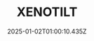 ---
title: "XENOTILT"
id: 2008980
date: 2025-01-02T01:00:10.435Z
link: games/steam/recent/xenotilt
image: http://media.steampowered.com/steamcommunity/public/images/apps/2008980/b0c6b9cd1a958b4e41fcd9b0a1b4b8828a748e8a.jpg
playtime_2weeks: 9
playtime_forever: 117
playtime_windows_forever: 0
playtime_mac_forever: 0
playtime_linux_forever: 117
playtime_deck_forever: 117
---